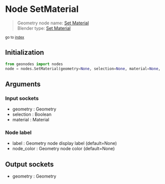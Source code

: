 
# Node SetMaterial

> Geometry node name: [Set Material](https://docs.blender.org/manual/en/latest/modeling/geometry_nodes/material/set_material.html)<br>
  Blender type: [Set Material](https://docs.blender.org/api/current/bpy.types.GeometryNodeSetMaterial.html)
  
<sub>go to [index](/docs/index.md)</sub>

## Initialization

```python
from geonodes import nodes
node = nodes.SetMaterial(geometry=None, selection=None, material=None, label=None, node_color=None)
```



## Arguments


### Input sockets

- geometry : Geometry
- selection : Boolean
- material : Material

### Node label

- label : Geometry node display label (default=None)
- node_color : Geometry node color (default=None)

## Output sockets

- geometry : Geometry
